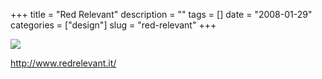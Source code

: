 +++
title = "Red Relevant"
description = ""
tags = []
date = "2008-01-29"
categories = ["design"]
slug = "red-relevant"
+++


 

  <div id="screens-thumbs" class="clearfix">
    <div class="txt-center" id="design-submission"><a href="http://www.redrelevant.it/"><img id='bluga-thumbnail-1049' class='bluga-thumbnail large' src='http://media.konigi.com/bluga/
wt47f281d7e9ef4_0.jpg'/></a></div>  
  </div>   
<p><a href="http://www.redrelevant.it/">http://www.redrelevant.it/</a></p>




